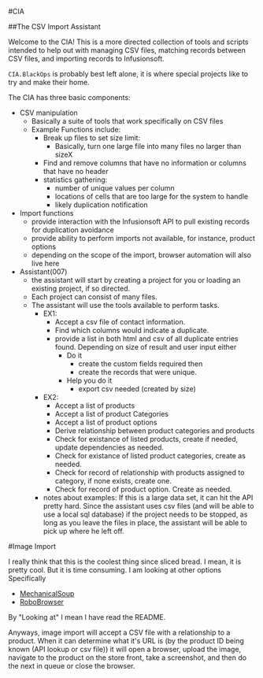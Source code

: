 #CIA

##The CSV Import Assistant

Welcome to the CIA!  This is a more directed collection of
tools and scripts intended to help out with managing CSV files,
matching records between CSV files, and importing records to
Infusionsoft.

`CIA.BlackOps` is probably best left alone, it is where
special projects like to try and make their home.

The CIA has three basic components:

* CSV manipulation
    * Basically a suite of tools that work specifically on
    CSV files
    * Example Functions include:
        * Break up files to set size limit:
            * Basically, turn one large file into many files
            no larger than sizeX
        * Find and remove columns that have no information or
        columns that have no header
        * statistics gathering:
            * number of unique values per column
            * locations of cells that are too large for the
            system to handle
            * likely duplication notification
* Import functions
    * provide interaction with the Infusionsoft API to pull
    existing records for duplication avoidance
    * provide ability to perform imports not available, for
    instance, product options
    * depending on the scope of the import, browser automation
    will also live here
* Assistant(007)
    * the assistant will start by creating a project for you
    or loading an existing project, if so directed.
    * Each project can consist of many files.
    * The assistant will use the tools available to perform
    tasks.
        * EX1:
            * Accept a csv file of contact information.
            * Find which columns would indicate a duplicate.
            * provide a list in both html and csv of all
            duplicate entries found.
            Depending on size of result and user input either
                * Do it
                    * create the custom fields required then
                    * create the records that were unique.
                * Help you do it
                    * export csv needed (created by size)
        * EX2:
            * Accept a list of products
            * Accept a list of product Categories
            * Accept a list of product options
            * Derive relationship between product categories
            and products
            * Check for existance of listed products, create
            if needed, update dependencies as needed.
            * Check for existance of listed product categories,
            create as needed.
            * Check for record of relationship with products
            assigned to category, if none exists, create one.
            * Check for record of product option. Create as
            needed.
        * notes about examples: If this is a large data set,
        it can hit the API pretty hard. Since the assistant
        uses csv files (and will be able to use a local sql
        database) if the project needs to be stopped, as long
        as you leave the files in place, the assistant will
        be able to pick up where he left off.

#Image Import

I really think that this is the coolest thing since sliced
bread. I mean, it is pretty cool. But it is time consuming.
I am looking at other options Specifically

* [MechanicalSoup](https://github.com/hickford/MechanicalSoup)
* [RoboBrowser](https://github.com/jmcarp/robobrowser)

By "Looking at" I mean I have read the README.

Anyways, image import will accept a CSV file with a relationship
to a product. When it can determine what it's URL is (by the
product ID being known (API lookup or csv file)) it will open a
browser, upload the image, navigate to the product on the store
front, take a screenshot, and then do the next in queue or close
the browser.